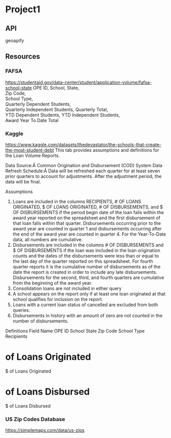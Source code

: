 # Project1

## API
geoapify

## Resources

### FAFSA
https://studentaid.gov/data-center/student/application-volume/fafsa-school-state
OPE ID,	
School,	State,	
Zip Code,	
School Type,	
Quarterly Dependent Students,	
Quarterly Independent Students,	
Quarterly Total,	
YTD Dependent Students,	
YTD Independent Students,	
Award Year To Date Total

### Kaggle
https://www.kaggle.com/datasets/thedevastator/the-schools-that-create-the-most-student-debt
This tab provides assumptions and definitions for the Loan Volume Reports.

Data Source:Â Common Origination and Disbursement (COD) System
Data Refresh Schedule:Â Data will be refreshed each quarter for at least seven prior quarters to account for adjustments. After the adjustment period, the data will be final.

Assumptions
1. Loans are included in the columns RECIPIENTS, # OF LOANS ORIGINATED, $ OF LOANS ORIGINATED, # OF DISBURSEMENTS, and $ OF DISBURSEMENTS if the period begin date of the loan falls within the award year reported on the spreadsheet and the first disbursement of that loan falls within that quarter. Disbursements occurring prior to the award year are counted in quarter 1 and disbursements occurring after the end of the award year are counted in quarter 4. For the Year-To-Date data, all numbers are cumulative.
2. Disbursements are included in the columns # OF DISBURSEMENTS and $ OF DISBURSEMENTS if the loan was included in the loan origination counts and the dates of the disbursements were less than or equal to the last day of the quarter reported on this spreadsheet. For fourth quarter reports it is the cumulative number of disbursements as of the date the report is created in order to include any late disbursements. Disbursements for the second, third, and fourth quarters are cumulative from the beginning of the award year.
3. Consolidation loans are not included in either query
4. A school appears on the report only if at least one loan originated at that school qualifies for inclusion on the report.
5. Loans with a current loan status of cancelled are excluded from both queries.
6. Disbursements in history with an amount of zero are not counted in the number of disbursements.

Definitions
Field Name
OPE ID
School
State
Zip Code
School Type
Recipients
# of Loans Originated
$ of Loans Originated
# of Loans Disbursed
$ of Loans Disbursed

### US Zip Codes Database
https://simplemaps.com/data/us-zips
